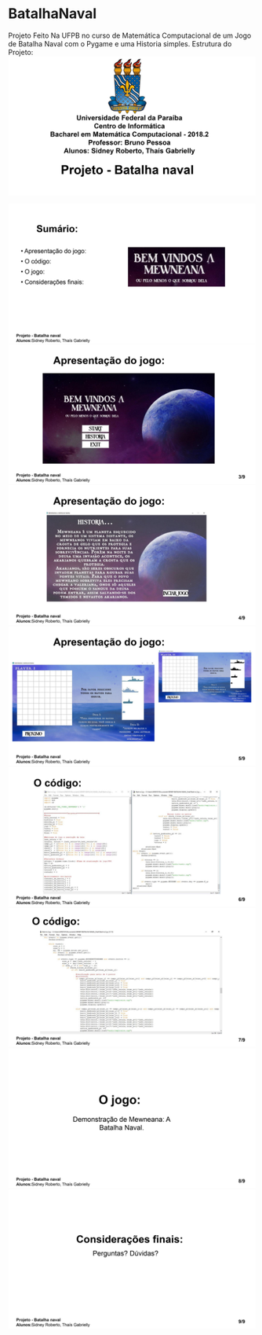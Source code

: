 # BatalhaNaval
Projeto Feito Na UFPB no curso de Matemática Computacional de um Jogo de Batalha Naval com o Pygame e uma Historia simples.
Estrutura do Projeto:
<img src="imagens\Screenshots\0001.jpg" title="01">

<img src="imagens\Screenshots\0002.jpg" title="02">

<img src="imagens\Screenshots\0003.jpg" title="03">

<img src="imagens\Screenshots\0004.jpg" title="04">

<img src="imagens\Screenshots\0005.jpg" title="05">

<img src="imagens\Screenshots\0006.jpg" title="06">

<img src="imagens\Screenshots\0007.jpg" title="07">

<img src="imagens\Screenshots\0008.jpg" title="08">

<img src="imagens\Screenshots\0009.jpg" title="09">
